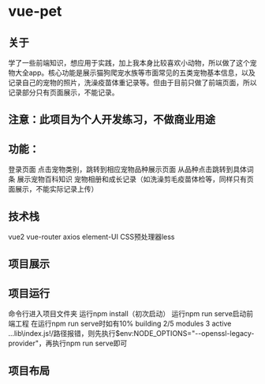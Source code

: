 # vue-pet

## 关于
学了一些前端知识，想应用于实践，加上我本身比较喜欢小动物，所以做了这个宠物大全app。核心功能是展示猫狗爬宠水族等市面常见的五类宠物基本信息，以及记录自己的宠物的照片，洗澡疫苗体重记录等。但由于目前只做了前端页面，所以记录部分只有页面展示，不能记录。

## 注意：此项目为个人开发练习，不做商业用途

## 功能：
登录页面
点击宠物类别，跳转到相应宠物品种展示页面
从品种点击跳转到具体词条
展示宠物百科知识
宠物相册和成长记录（如洗澡剪毛疫苗体检等，同样只有页面展示，不能实际记录上传）

## 技术栈
vue2
vue-router
axios
element-UI
CSS预处理器less

## 项目展示

## 项目运行
命令行进入项目文件夹
运行npm install（初次启动）
运行npm run serve启动前端工程
在运行npm run serve时如有10% building 2/5 modules 3 active ...lib\index.js!/路径报错，则先执行$env:NODE_OPTIONS="--openssl-legacy-provider"，再执行npm run serve即可

## 项目布局
